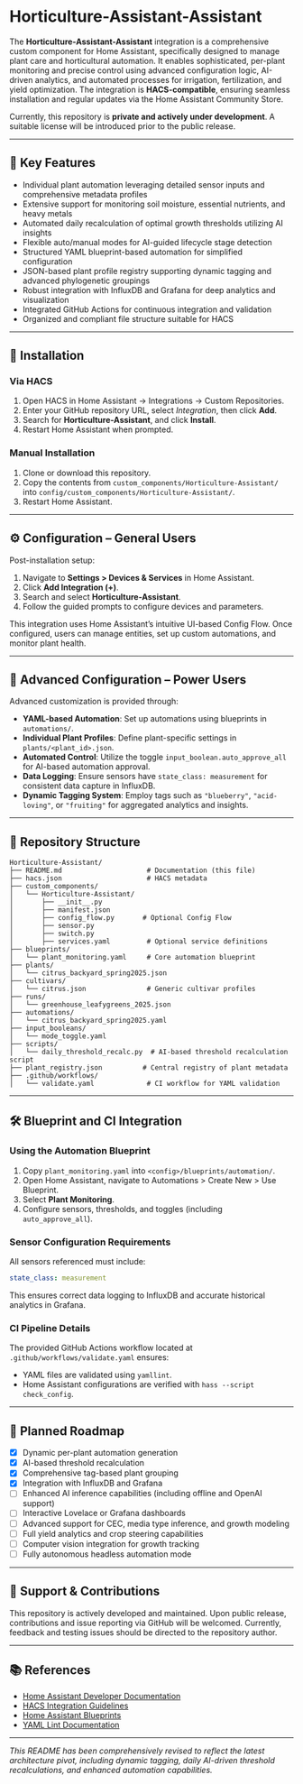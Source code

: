 # Horticulture-Assistant-Assistant

The **Horticulture-Assistant-Assistant** integration is a comprehensive custom component for Home Assistant, specifically designed to manage plant care and horticultural automation. It enables sophisticated, per-plant monitoring and precise control using advanced configuration logic, AI-driven analytics, and automated processes for irrigation, fertilization, and yield optimization. The integration is **HACS-compatible**, ensuring seamless installation and regular updates via the Home Assistant Community Store.

Currently, this repository is **private and actively under development**. A suitable license will be introduced prior to the public release.

---

## 🌱 Key Features

* Individual plant automation leveraging detailed sensor inputs and comprehensive metadata profiles
* Extensive support for monitoring soil moisture, essential nutrients, and heavy metals
* Automated daily recalculation of optimal growth thresholds utilizing AI insights
* Flexible auto/manual modes for AI-guided lifecycle stage detection
* Structured YAML blueprint-based automation for simplified configuration
* JSON-based plant profile registry supporting dynamic tagging and advanced phylogenetic groupings
* Robust integration with InfluxDB and Grafana for deep analytics and visualization
* Integrated GitHub Actions for continuous integration and validation
* Organized and compliant file structure suitable for HACS

---

## 🧩 Installation

### Via HACS

1. Open HACS in Home Assistant → Integrations → Custom Repositories.
2. Enter your GitHub repository URL, select *Integration*, then click **Add**.
3. Search for **Horticulture-Assistant**, and click **Install**.
4. Restart Home Assistant when prompted.

### Manual Installation

1. Clone or download this repository.
2. Copy the contents from `custom_components/Horticulture-Assistant/` into `config/custom_components/Horticulture-Assistant/`.
3. Restart Home Assistant.

---

## ⚙️ Configuration – General Users

Post-installation setup:

1. Navigate to **Settings > Devices & Services** in Home Assistant.
2. Click **Add Integration (+)**.
3. Search and select **Horticulture-Assistant**.
4. Follow the guided prompts to configure devices and parameters.

This integration uses Home Assistant’s intuitive UI-based Config Flow. Once configured, users can manage entities, set up custom automations, and monitor plant health.

---

## 🔧 Advanced Configuration – Power Users

Advanced customization is provided through:

* **YAML-based Automation**: Set up automations using blueprints in `automations/`.
* **Individual Plant Profiles**: Define plant-specific settings in `plants/<plant_id>.json`.
* **Automated Control**: Utilize the toggle `input_boolean.auto_approve_all` for AI-based automation approval.
* **Data Logging**: Ensure sensors have `state_class: measurement` for consistent data capture in InfluxDB.
* **Dynamic Tagging System**: Employ tags such as `"blueberry"`, `"acid-loving"`, or `"fruiting"` for aggregated analytics and insights.

---

## 📁 Repository Structure

```text
Horticulture-Assistant/
├── README.md                     # Documentation (this file)
├── hacs.json                     # HACS metadata
├── custom_components/
│   └── Horticulture-Assistant/
│       ├── __init__.py
│       ├── manifest.json
│       ├── config_flow.py       # Optional Config Flow
│       ├── sensor.py
│       ├── switch.py
│       ├── services.yaml         # Optional service definitions
├── blueprints/
│   └── plant_monitoring.yaml     # Core automation blueprint
├── plants/
│   └── citrus_backyard_spring2025.json
├── cultivars/
│   └── citrus.json               # Generic cultivar profiles
├── runs/
│   └── greenhouse_leafygreens_2025.json
├── automations/
│   └── citrus_backyard_spring2025.yaml
├── input_booleans/
│   └── mode_toggle.yaml
├── scripts/
│   └── daily_threshold_recalc.py  # AI-based threshold recalculation script
├── plant_registry.json          # Central registry of plant metadata
├── .github/workflows/
│   └── validate.yaml             # CI workflow for YAML validation
```

---

## 🛠️ Blueprint and CI Integration

### Using the Automation Blueprint

1. Copy `plant_monitoring.yaml` into `<config>/blueprints/automation/`.
2. Open Home Assistant, navigate to Automations > Create New > Use Blueprint.
3. Select **Plant Monitoring**.
4. Configure sensors, thresholds, and toggles (including `auto_approve_all`).

### Sensor Configuration Requirements

All sensors referenced must include:

```yaml
state_class: measurement
```

This ensures correct data logging to InfluxDB and accurate historical analytics in Grafana.

### CI Pipeline Details

The provided GitHub Actions workflow located at `.github/workflows/validate.yaml` ensures:

* YAML files are validated using `yamllint`.
* Home Assistant configurations are verified with `hass --script check_config`.

---

## 🚀 Planned Roadmap

* [x] Dynamic per-plant automation generation
* [x] AI-based threshold recalculation
* [x] Comprehensive tag-based plant grouping
* [x] Integration with InfluxDB and Grafana
* [ ] Enhanced AI inference capabilities (including offline and OpenAI support)
* [ ] Interactive Lovelace or Grafana dashboards
* [ ] Advanced support for CEC, media type inference, and growth modeling
* [ ] Full yield analytics and crop steering capabilities
* [ ] Computer vision integration for growth tracking
* [ ] Fully autonomous headless automation mode

---

## 🤝 Support & Contributions

This repository is actively developed and maintained. Upon public release, contributions and issue reporting via GitHub will be welcomed. Currently, feedback and testing issues should be directed to the repository author.

---

## 📚 References

* [Home Assistant Developer Documentation](https://developers.home-assistant.io/)
* [HACS Integration Guidelines](https://hacs.xyz/docs/publish/start)
* [Home Assistant Blueprints](https://www.home-assistant.io/docs/automation/using-blueprints/)
* [YAML Lint Documentation](https://yamllint.readthedocs.io/)

---

*This README has been comprehensively revised to reflect the latest architecture pivot, including dynamic tagging, daily AI-driven threshold recalculations, and enhanced automation capabilities.*
